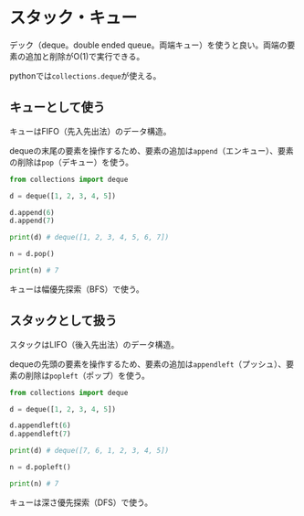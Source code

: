 # スタック・キュー

デック（deque。double ended queue。両端キュー）を使うと良い。両端の要素の追加と削除がO(1)で実行できる。

pythonでは`collections.deque`が使える。

## キューとして使う
キューはFIFO（先入先出法）のデータ構造。

dequeの末尾の要素を操作するため、要素の追加は`append`（エンキュー）、要素の削除は`pop`（デキュー）を使う。

```python
from collections import deque

d = deque([1, 2, 3, 4, 5])

d.append(6)
d.append(7)

print(d) # deque([1, 2, 3, 4, 5, 6, 7])

n = d.pop()

print(n) # 7
```

キューは幅優先探索（BFS）で使う。

## スタックとして扱う
スタックはLIFO（後入先出法）のデータ構造。

dequeの先頭の要素を操作するため、要素の追加は`appendleft`（プッシュ）、要素の削除は`popleft`（ポップ）を使う。

```python
from collections import deque

d = deque([1, 2, 3, 4, 5])

d.appendleft(6)
d.appendleft(7)

print(d) # deque([7, 6, 1, 2, 3, 4, 5])

n = d.popleft()

print(n) # 7
```

キューは深さ優先探索（DFS）で使う。
